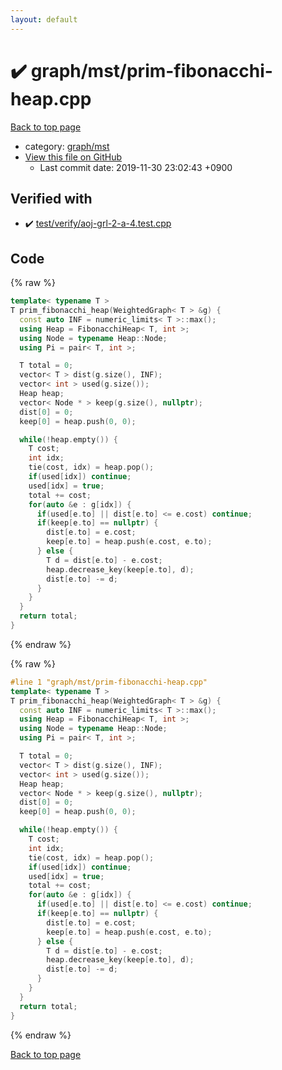 ```yaml
---
layout: default
---
```


<!-- mathjax config similar to math.stackexchange -->
<script type="text/javascript" async
  src="https://cdnjs.cloudflare.com/ajax/libs/mathjax/2.7.5/MathJax.js?config=TeX-MML-AM_CHTML">
</script>
<script type="text/x-mathjax-config">
  MathJax.Hub.Config({
    TeX: { equationNumbers: { autoNumber: "AMS" }},
    tex2jax: {
      inlineMath: [ ['$','$'] ],
      processEscapes: true
    },
    "HTML-CSS": { matchFontHeight: false },
    displayAlign: "left",
    displayIndent: "2em"
  });
</script>

<script type="text/javascript" src="https://cdnjs.cloudflare.com/ajax/libs/jquery/3.4.1/jquery.min.js"></script>
<script src="https://cdn.jsdelivr.net/npm/jquery-balloon-js@1.1.2/jquery.balloon.min.js" integrity="sha256-ZEYs9VrgAeNuPvs15E39OsyOJaIkXEEt10fzxJ20+2I=" crossorigin="anonymous"></script>
<script type="text/javascript" src="../../../assets/js/copy-button.js"></script>
<link rel="stylesheet" href="../../../assets/css/copy-button.css" />


# :heavy_check_mark: graph/mst/prim-fibonacchi-heap.cpp

<a href="../../../index.html">Back to top page</a>

* category: <a href="../../../index.html#51f95ed2fd9ed3be34f576d38fbd25a2">graph/mst</a>
* <a href="{{ site.github.repository_url }}/blob/master/graph/mst/prim-fibonacchi-heap.cpp">View this file on GitHub</a>
    - Last commit date: 2019-11-30 23:02:43 +0900




## Verified with

* :heavy_check_mark: <a href="../../../verify/test/verify/aoj-grl-2-a-4.test.cpp.html">test/verify/aoj-grl-2-a-4.test.cpp</a>


## Code

<a id="unbundled"></a>
{% raw %}
```cpp
template< typename T >
T prim_fibonacchi_heap(WeightedGraph< T > &g) {
  const auto INF = numeric_limits< T >::max();
  using Heap = FibonacchiHeap< T, int >;
  using Node = typename Heap::Node;
  using Pi = pair< T, int >;

  T total = 0;
  vector< T > dist(g.size(), INF);
  vector< int > used(g.size());
  Heap heap;
  vector< Node * > keep(g.size(), nullptr);
  dist[0] = 0;
  keep[0] = heap.push(0, 0);

  while(!heap.empty()) {
    T cost;
    int idx;
    tie(cost, idx) = heap.pop();
    if(used[idx]) continue;
    used[idx] = true;
    total += cost;
    for(auto &e : g[idx]) {
      if(used[e.to] || dist[e.to] <= e.cost) continue;
      if(keep[e.to] == nullptr) {
        dist[e.to] = e.cost;
        keep[e.to] = heap.push(e.cost, e.to);
      } else {
        T d = dist[e.to] - e.cost;
        heap.decrease_key(keep[e.to], d);
        dist[e.to] -= d;
      }
    }
  }
  return total;
}

```
{% endraw %}

<a id="bundled"></a>
{% raw %}
```cpp
#line 1 "graph/mst/prim-fibonacchi-heap.cpp"
template< typename T >
T prim_fibonacchi_heap(WeightedGraph< T > &g) {
  const auto INF = numeric_limits< T >::max();
  using Heap = FibonacchiHeap< T, int >;
  using Node = typename Heap::Node;
  using Pi = pair< T, int >;

  T total = 0;
  vector< T > dist(g.size(), INF);
  vector< int > used(g.size());
  Heap heap;
  vector< Node * > keep(g.size(), nullptr);
  dist[0] = 0;
  keep[0] = heap.push(0, 0);

  while(!heap.empty()) {
    T cost;
    int idx;
    tie(cost, idx) = heap.pop();
    if(used[idx]) continue;
    used[idx] = true;
    total += cost;
    for(auto &e : g[idx]) {
      if(used[e.to] || dist[e.to] <= e.cost) continue;
      if(keep[e.to] == nullptr) {
        dist[e.to] = e.cost;
        keep[e.to] = heap.push(e.cost, e.to);
      } else {
        T d = dist[e.to] - e.cost;
        heap.decrease_key(keep[e.to], d);
        dist[e.to] -= d;
      }
    }
  }
  return total;
}

```
{% endraw %}

<a href="../../../index.html">Back to top page</a>

